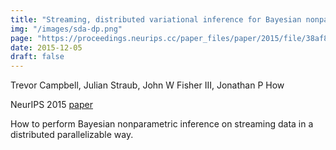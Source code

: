 ```yaml
---
title: "Streaming, distributed variational inference for Bayesian nonparametrics"
img: "/images/sda-dp.png"
page: "https://proceedings.neurips.cc/paper_files/paper/2015/file/38af86134b65d0f10fe33d30dd76442e-Paper.pdf"
date: 2015-12-05
draft: false
---
```

Trevor Campbell, Julian Straub, John W Fisher III, Jonathan P How

NeurIPS 2015
[paper](https://proceedings.neurips.cc/paper_files/paper/2015/file/38af86134b65d0f10fe33d30dd76442e-Paper.pdf)

How to perform Bayesian nonparametric inference on streaming data in a distributed parallelizable way. 
